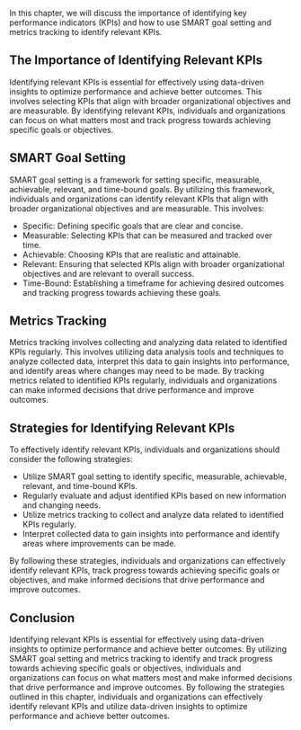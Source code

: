 
In this chapter, we will discuss the importance of identifying key performance indicators (KPIs) and how to use SMART goal setting and metrics tracking to identify relevant KPIs.

The Importance of Identifying Relevant KPIs
-------------------------------------------

Identifying relevant KPIs is essential for effectively using data-driven insights to optimize performance and achieve better outcomes. This involves selecting KPIs that align with broader organizational objectives and are measurable. By identifying relevant KPIs, individuals and organizations can focus on what matters most and track progress towards achieving specific goals or objectives.

SMART Goal Setting
------------------

SMART goal setting is a framework for setting specific, measurable, achievable, relevant, and time-bound goals. By utilizing this framework, individuals and organizations can identify relevant KPIs that align with broader organizational objectives and are measurable. This involves:

* Specific: Defining specific goals that are clear and concise.
* Measurable: Selecting KPIs that can be measured and tracked over time.
* Achievable: Choosing KPIs that are realistic and attainable.
* Relevant: Ensuring that selected KPIs align with broader organizational objectives and are relevant to overall success.
* Time-Bound: Establishing a timeframe for achieving desired outcomes and tracking progress towards achieving these goals.

Metrics Tracking
----------------

Metrics tracking involves collecting and analyzing data related to identified KPIs regularly. This involves utilizing data analysis tools and techniques to analyze collected data, interpret this data to gain insights into performance, and identify areas where changes may need to be made. By tracking metrics related to identified KPIs regularly, individuals and organizations can make informed decisions that drive performance and improve outcomes.

Strategies for Identifying Relevant KPIs
----------------------------------------

To effectively identify relevant KPIs, individuals and organizations should consider the following strategies:

* Utilize SMART goal setting to identify specific, measurable, achievable, relevant, and time-bound KPIs.
* Regularly evaluate and adjust identified KPIs based on new information and changing needs.
* Utilize metrics tracking to collect and analyze data related to identified KPIs regularly.
* Interpret collected data to gain insights into performance and identify areas where improvements can be made.

By following these strategies, individuals and organizations can effectively identify relevant KPIs, track progress towards achieving specific goals or objectives, and make informed decisions that drive performance and improve outcomes.

Conclusion
----------

Identifying relevant KPIs is essential for effectively using data-driven insights to optimize performance and achieve better outcomes. By utilizing SMART goal setting and metrics tracking to identify and track progress towards achieving specific goals or objectives, individuals and organizations can focus on what matters most and make informed decisions that drive performance and improve outcomes. By following the strategies outlined in this chapter, individuals and organizations can effectively identify relevant KPIs and utilize data-driven insights to optimize performance and achieve better outcomes.
